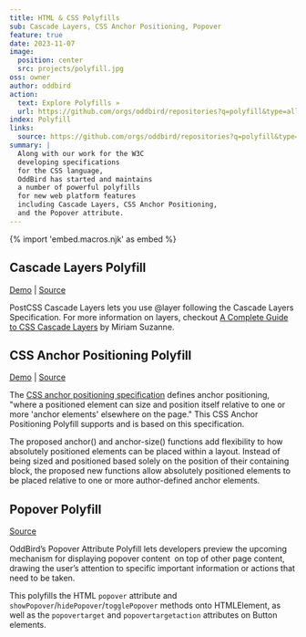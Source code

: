 ```yaml
---
title: HTML & CSS Polyfills
sub: Cascade Layers, CSS Anchor Positioning, Popover
feature: true
date: 2023-11-07
image:
  position: center
  src: projects/polyfill.jpg
oss: owner
author: oddbird
action:
  text: Explore Polyfills »
  url: https://github.com/orgs/oddbird/repositories?q=polyfill&type=all&language=&sort=
index: Polyfill
links:
  source: https://github.com/orgs/oddbird/repositories?q=polyfill&type=all&language=&sort=
summary: |
  Along with our work for the W3C
  developing specifications
  for the CSS language,
  OddBird has started and maintains
  a number of powerful polyfills
  for new web platform features
  including Cascade Layers, CSS Anchor Positioning,
  and the Popover attribute.
---
```


{% import 'embed.macros.njk' as embed %}

## Cascade Layers Polyfill

[Demo](https://www.npmjs.com/package/@csstools/postcss-cascade-layers) |
[Source](https://github.com/oddbird/cascade-layers-polyfill-demo)

PostCSS Cascade Layers lets you use @layer
following the Cascade Layers Specification.
For more information on layers,
checkout [A Complete Guide to CSS Cascade Layers](https://www.oddbird.net/2022/02/21/layers-guide/)
by Miriam Suzanne.

## CSS Anchor Positioning Polyfill

[Demo](https://anchor-polyfill.netlify.app/) |
[Source](https://github.com/oddbird/css-anchor-positioning)

The [CSS anchor positioning specification](https://www.w3.org/TR/css-anchor-position-1/)
defines anchor positioning,
"where a positioned element can size and position itself
relative to one or more 'anchor elements'
elsewhere on the page."
This CSS Anchor Positioning Polyfill
supports and is based on this specification.

The proposed anchor() and anchor-size() functions
add flexibility to how absolutely positioned elements
can be placed within a layout.
Instead of being sized and positioned
based solely on the position of their containing block,
the proposed new functions allow absolutely positioned elements
to be placed relative to one or more
author-defined anchor elements.

## Popover Polyfill

[Source](https://github.com/oddbird/popover-polyfill)

OddBird’s Popover Attribute Polyfill
lets developers preview the upcoming mechanism
for displaying popover content 
on top of other page content,
drawing the user’s attention
to specific important information
or actions that need to be taken.

This polyfills the HTML `popover` attribute
and `showPopover`/`hidePopover`/`togglePopover` methods
onto HTMLElement, as well as the `popovertarget`
and `popovertargetaction` attributes on Button elements.
